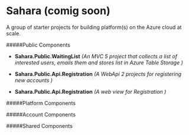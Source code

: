 Sahara (comig soon)
======

A group of starter projects for building platform(s) on the Azure cloud at scale.



#####Public Components

* **Sahara.Public.WaitingList**
_(An MVC 5 project that collects a list of interested users, emails them and stores list in Azure Table Storage )_

* **Sahara.Public.Api.Registration**
_(A WebApi 2 projects for registering new accounts )_

* **Sahara.Public.Api.Registration**
_(A web view for Registration )_


#####Platform Components

#####Account Components

#####Shared Components
